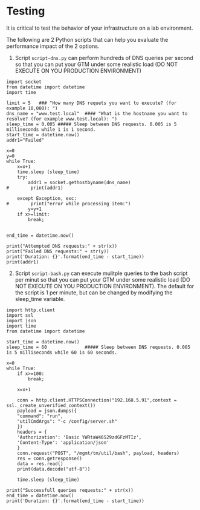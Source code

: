 
# Testing

It is critical to test the behavior of your infrastructure on a lab environment.

The following are 2 Python scripts that can help you evaluate the performance impact of the 2 options.



1. Script `script-dns.py` can perform hundreds of DNS queries per second so that you can put your GTM under some realistic load (DO NOT EXECUTE ON YOU PRODUCTION ENVIRONMENT)



```shell
import socket
from datetime import datetime
import time

limit = 5   ### "How many DNS requets you want to execute? (for example 10,000): ")
dns_name = "www.test.local"  #### "What is the hostname you want to resolve? (for example www.test.local): ")
sleep_time = 0.005 ##### Sleep between DNS requests. 0.005 is 5 milliseconds while 1 is 1 second.
start_time = datetime.now()
addr1="Failed"

x=0
y=0
while True:
    x=x+1
	time.sleep (sleep_time)
    try:
        addr1 = socket.gethostbyname(dns_name)
#        print(addr1)

    except Exception, exc:
#        print("error while processing item:")
        y=y+1
    if x>=limit:
        break;


end_time = datetime.now()

print("Attempted DNS requests:" + str(x))
print("Failed DNS requests:" + str(y))
print('Duration: {}'.format(end_time - start_time))
print(addr1)

```


2. Script `script-bash.py` can execute mulitple queries to the bash script per minut so that you can put your GTM under some realistic load (DO NOT EXECUTE ON YOU PRODUCTION ENVIRONMENT). The default for the script is 1 per minute, but can be changed by modifying the sleep_time variable.

```shell
import http.client
import ssl
import json
import time
from datetime import datetime

start_time = datetime.now()
sleep_time = 60              ##### Sleep between DNS requests. 0.005 is 5 milliseconds while 60 is 60 seconds.

x=0
while True:
    if x>=100:
        break;
    
    x=x+1
    
    conn = http.client.HTTPSConnection("192.168.5.91",context = ssl._create_unverified_context())
    payload = json.dumps({
    "command": "run",
    "utilCmdArgs": "-c /config/server.sh"
    })
    headers = {
    'Authorization': 'Basic YWRtaW46S29zdGFzMTIz',
    'Content-Type': 'application/json'
    }
    conn.request("POST", "/mgmt/tm/util/bash", payload, headers)
    res = conn.getresponse()
    data = res.read()
    print(data.decode("utf-8"))
    
    time.sleep (sleep_time)
 
print("Successfull queries requests:" + str(x))
end_time = datetime.now()
print('Duration: {}'.format(end_time - start_time))

```